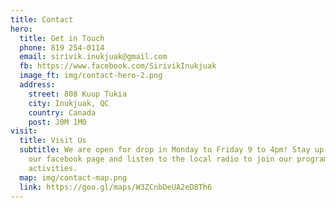 ```yaml
---
title: Contact
hero:
  title: Get in Touch
  phone: 819 254-0114
  email: sirivik.inukjuak@gmail.com
  fb: https://www.facebook.com/SirivikInukjuak
  image_ft: img/contact-hero-2.png
  address:
    street: 808 Kuup Tukia
    city: Inukjuak, QC
    country: Canada
    post: J0M 1M0
visit:
  title: Visit Us
  subtitle: We are open for drop in Monday to Friday 9 to 4pm! Stay up to date on
    our facebook page and listen to the local radio to join our programs and
    activities.
  map: img/contact-map.png
  link: https://goo.gl/maps/W3ZCnbDeUA2eD8Th6
---
```

